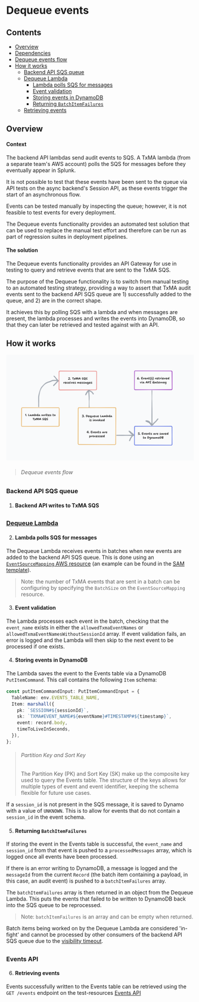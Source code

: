 # Dequeue events

## Contents
- [Overview](#overview)
- [Dependencies](#dependencies)
- [Dequeue events flow](#dequeue-events-flow)
- [How it works](#how-it-works)
  - [Backend API SQS queue](#backend-api-sqs-queue)
  - [Dequeue Lambda](#dequeue-lambda)
    - [Lambda polls SQS for messages](#lambda-polls-sqs-for-messages)
    - [Event validation](#event-validation)
    - [Storing events in DynamoDB](#storing-events-in-dynamodb)
    - [Returning `BatchItemFailures`](#returning-batchitemfailures)
  - [Retrieving events](#retrieving-events)

## Overview

#### Context

The backend API lambdas send audit events to SQS. A TxMA lambda (from a separate
team's AWS account) polls the SQS for messages before they eventually appear in
Splunk.

It is not possible to test that these events have been sent to the queue via API
tests on the async backend's Session API, as these events trigger the start of
an asynchronous flow.

Events can be tested manually by inspecting the queue; however, it is not
feasible to test events for every deployment.

The Dequeue events functionality provides an automated test solution that can be
used to replace the manual test effort and therefore can be run as part of
regression suites in deployment pipelines.

#### The solution

The Dequeue events functionality provides an API Gateway for use in testing to
query and retrieve events that are sent to the TxMA SQS.

The purpose of the Dequeue functionality is to switch from manual testing to an
automated testing strategy, providing a way to assert that TxMA audit events
sent to the backend API SQS queue are 1) successfully added to the queue, and 2)
are in the correct shape.

It achieves this by polling SQS with a lambda and when messages are present, the
lambda processes and writes the events into DynamoDB, so that they can later be
retrieved and tested against with an API.

## How it works

<img src="events_flow_diagram.png">

> ###### Dequeue events flow

##

### Backend API SQS queue

1. #### Backend API writes to TxMA SQS

##

### [Dequeue Lambda](./dequeueHandler.ts)

2. #### Lambda polls SQS for messages

The Dequeue Lambda receives events in batches when new events are added to the
backend API SQS queue. This is done using an
[`EventSourceMapping` AWS resource](https://docs.aws.amazon.com/AWSCloudFormation/latest/UserGuide/aws-resource-lambda-eventsourcemapping.html)
(an example can be found in the [SAM template](../../../infra/dequeue/function.yaml)).

> Note: the number of TxMA events that are sent in a batch can be configuring by
specifying the `BatchSize` on the `EventSourceMapping` resource.

3. #### Event validation

The Lambda processes each event in the batch, checking that the `event_name`
exists in either the `allowedTxmaEventNames` or
`allowedTxmaEventNamesWithoutSessionId` array. If event validation fails, an
error is logged and the Lambda will then skip to the next event to be processed
if one exists.

4. #### Storing events in DynamoDB

The Lambda saves the event to the Events table via a DynamoDB `PutItemCommand`.
This call contains the following `Item` schema:

```typescript
const putItemCommandInput: PutItemCommandInput = {
  TableName: env.EVENTS_TABLE_NAME,
  Item: marshall({
    pk: `SESSION#${sessionId}`,
    sk: `TXMA#EVENT_NAME#${eventName}#TIMESTAMP#${timestamp}`,
    event: record.body,
    timeToLiveInSeconds,
  }),
};
```

> ###### Partition Key and Sort Key
> The Partition Key (PK) and Sort Key (SK) make up the composite key used to
> query the Events table. The structure of the keys allows for multiple types of
> event and event identifier, keeping the schema flexible for future use cases.

If a `session_id` is not present in the SQS message, it is saved to Dynamo with
a value of `UNKNOWN`. This is to allow for events that do not contain a
`session_id` in the event schema.

5. #### Returning `BatchItemFailures`

If storing the event in the Events table is successful, the `event_name` and
`session_id` from that event is pushed to a `processedMessages` array, which is
logged once all events have been processed.

If there is an error writing to DynamoDB, a message is logged and the
`messageId` from the current `Record` (the batch item containing a payload,
in this case, an audit event) is pushed to a `batchItemFailures`
array.

The `batchItemFailures` array is then returned in an object from the Dequeue
Lambda. This puts the events that failed to be written to DynamoDB back into the
SQS queue to be reprocessed.

> Note: `batchItemFailures` is an array and can be empty when returned.

Batch items being worked on by the Dequeue Lambda are considered 'in-fight' and
cannot be processed by other consumers of the backend API SQS queue due to the
[visibility timeout](https://docs.aws.amazon.com/AWSSimpleQueueService/latest/SQSDeveloperGuide/sqs-visibility-timeout.html).

##

### Events API

6. #### Retrieving events

Events successfully written to the Events table can be retrieved using
the `GET /events` endpoint on the test-resources
[Events API](../../../openApiSpecs/events-spec.yaml)
